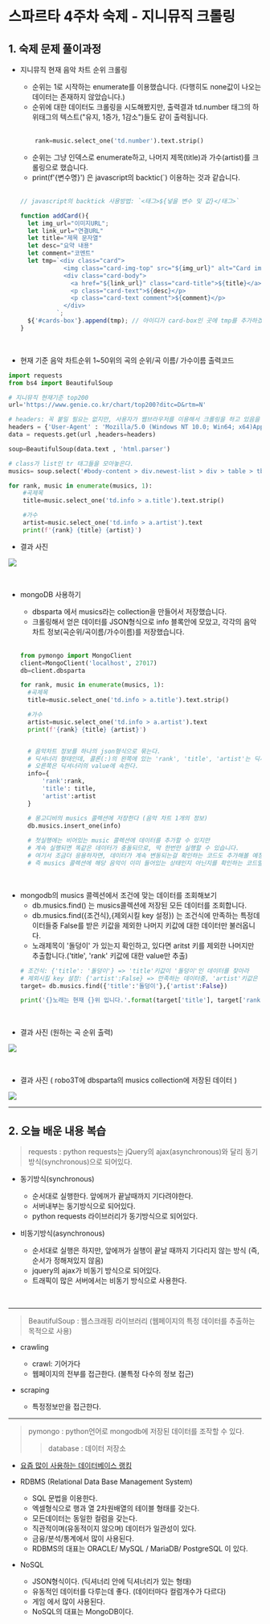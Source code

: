 # 스파르타 4주차 숙제 - 지니뮤직 크롤링

## 1. 숙제 문제 풀이과정

- 지니뮤직 현재 음악 차트 순위 크롤링
  - 순위는 1로 시작하는 enumerate를 이용했습니다. (다행히도 none값이 나오는 데이터는 존재하지 않았습니다.)
  - 순위에 대한 데이터도 크롤링을 시도해봤지만, 출력결과 td.number 태그의 하위태그의 텍스트("유지, 1증가, 1감소")들도 같이 출력됩니다.
  <br>
  
  ```python
      rank=music.select_one('td.number').text.strip()
  ```
  - 순위는 그냥 인덱스로 enumerate하고, 나머지 제목(title)과 가수(artist)를 크롤링으로 했습니다.
  - print(f'{변수명}') 은 javascript의 backtic(`) 이용하는 것과 같습니다.
  
  <br>
  
  ```javascript
  // javascript의 backtick 사용방법: `<태그>${넣을 변수 및 값}</태그>`
  
  function addCard(){
    let img_url="이미지URL";
    let link_url="연결URL"
    let title="제목 문자열"
    let desc="요약 내용"
    let comment="코멘트"
    let tmp=`<div class="card">
              <img class="card-img-top" src="${img_url}" alt="Card image cap">
              <div class="card-body">
                <a href="${link_url}" class="card-title">${title}</a>
                <p class="card-text">${desc}</p>
                <p class="card-text comment">${comment}</p>
              </div>
            `;
    ${'#cards-box'}.append(tmp); // 아이디가 card-box인 곳에 tmp를 추가하겠다.
  }
  ```
  
<br>


- 현재 기준 음악 차트순위 1~50위의 곡의 순위/곡 이름/ 가수이름 출력코드
  
```python
import requests
from bs4 import BeautifulSoup

# 지니뮤직 현재기준 top200
url='https://www.genie.co.kr/chart/top200?ditc=D&rtm=N'

# headers: 꼭 붙일 필요는 없지만, 사용자가 웹브라우저를 이용해서 크롤링을 하고 있음을 명시해준다.
headers = {'User-Agent' : 'Mozilla/5.0 (Windows NT 10.0; Win64; x64)AppleWebKit/537.36 (KHTML, like Gecko) Chrome/73.0.3683.86 Safari/537.36'}
data = requests.get(url ,headers=headers)

soup=BeautifulSoup(data.text , 'html.parser')

# class가 list인 tr 태그들을 모아놓은다.
musics= soup.select('#body-content > div.newest-list > div > table > tbody > tr.list')

for rank, music in enumerate(musics, 1):
    #곡제목
    title=music.select_one('td.info > a.title').text.strip()

    #가수
    artist=music.select_one('td.info > a.artist').text
    print(f'{rank} {title} {artist}')

```

- 결과 사진

![](./크롤링결과.png)


<br>

- mongoDB 사용하기
  - dbsparta 에서 musics라는 collection을 만들어서 저장했습니다.
  - 크롤링해서 얻은 데이터를 JSON형식으로 info 블록안에 모았고, 각각의 음악차트 정보(곡순위/곡이름/가수이름)를 저장했습니다.
  
  <br>
  
  ```python
  from pymongo import MongoClient
  client=MongoClient('localhost', 27017)
  db=client.dbsparta
  
  for rank, music in enumerate(musics, 1):
    #곡제목
    title=music.select_one('td.info > a.title').text.strip()

    #가수
    artist=music.select_one('td.info > a.artist').text
    print(f'{rank} {title} {artist}')


    # 음악차트 정보를 하나의 json형식으로 묶는다.
    # 딕셔너리 형태인데, 콜론(:)의 왼쪽에 있는 'rank', 'title', 'artist'는 딕셔너리의 key이고
    # 오른쪽은 딕셔너리의 value에 속한다.
    info={
        'rank':rank,
        'title': title,
        'artist':artist
    }

    # 몽고디비의 musics 콜렉션에 저장한다 (음악 차트 1개의 정보)
    db.musics.insert_one(info)
    
    # 첫실행에는 비어있는 music 콜렉션에 데이터를 추가할 수 있지만
    # 계속 실행되면 똑같은 데이터가 충돌되므로, 딱 한번만 실행할 수 있습니다.
    # 여기서 조금더 응용하자면, 데이터가 계속 변동되는걸 확인하는 코드도 추가해볼 예정입니다.
    # 즉 musics 콜렉션에 해당 음악이 이미 들어있는 상태인지 아닌지를 확인하는 코드말입니다.
  ```

<br>

- mongodb의 musics 콜렉션에서 조건에 맞는 데이터를 조회해보기
  - db.musics.find() 는 musics콜렉션에 저장된 모든 데이터를 조회합니다.
  - db.musics.find({조건식},{제외시킬 key 설정}) 는 조건식에 만족하는 특정데이터들중 False를 받은 키값을 제외한 나머지 키값에 대한 데이터만 불러옵니다.
  - 노래제목이 '돌덩이' 가 있는지 확인하고, 있다면 aritst 키를 제외한 나머지만 추출합니다.('title', 'rank' 키값에 대한 value만 추출)
  ```python
  # 조건식: {'title': '돌덩이'} => 'title'키값이 '돌덩이'인 데이터를 찾아라
  # 제외시킬 key 설정: {'artist':False} => 만족하는 데이터중, 'artist'키값은 제외한다. 즉, 'title', 'rank'키값을 가진 데이터만 불러온다.
  target= db.musics.find({'title':'돌덩이'},{'artist':False})
  
  print('{}노래는 현재 {}위 입니다.'.format(target['title'], target['rank'])
  ```

<br>


- 결과 사진 (원하는 곡 순위 출력)

![](./target_result.png)

<br>

- 결과 사진 ( robo3T에 dbsparta의 musics collection에 저장된 데이터 )

![](./robo3T_musics.png)



<HR>

## 2. 오늘 배운 내용 복습
> requests : python requests는 jQuery의 ajax(asynchronous)와 달리 동기 방식(synchronous)으로 되어있다. 
  - 동기방식(synchronous)
    - 순서대로 실행한다. 앞에꺼가 끝날때까지 기다려야한다.
    - 서버내부는 동기방식으로 되어있다.
    - python requests 라이브러리가 동기방식으로 되어있다.
    
  - 비동기방식(asynchronous)
    - 순서대로 실행은 하지만, 앞에꺼가 실행이 끝날 때까지 기다리지 않는 방식 (즉, 순서가 정해져있지 않음)
    - jquery의 ajax가 비동기 방식으로 되어있다.
    - 트래픽이 많은 서버에서는 비동기 방식으로 사용한다.
  
<BR>
<HR>
  
> BeautifulSoup : 웹스크래핑 라이브러리 (웹페이지의 특정 데이터를 추출하는 목적으로 사용)
- crawling
  - crawl: 기어가다
  - 웹페이지의 전부를 접근한다. (불특정 다수의 정보 접근)
  
  
- scraping
  - 특정정보만을 접근한다.

<HR>
 
> pymongo :  python언어로 mongodb에 저장된 데이터를 조작할 수 있다.
>> database : 데이터 저장소
- [요즘 많이 사용하는 데이터베이스 랭킹](https://db-engines.com/en/ranking)
- RDBMS (Relational Data Base Management System)
  - SQL 문법을 이용한다.
  - 엑셀형식으로 행과 열 2차원배열의 테이블 형태를 갖는다.
  - 모든데이터는 동일한 컬럼을 갖는다.
  - 직관적이며(유동적이지 않으며) 데이터가 일관성이 있다.
  - 금융/분석/통계에서 많이 사용된다.
  - RDBMS의 대표는 ORACLE/ MySQL / MariaDB/ PostgreSQL 이 있다.
      
- NoSQL
  - JSON형식이다. (딕셔너리 안에 딕셔너리가 있는 형태)
  - 유동적인 데이터를 다루는데 좋다. (데이터마다 컬럼개수가 다르다)
  - 게임 에서 많이 사용된다.
  - NoSQL의 대표는 MongoDB이다.
